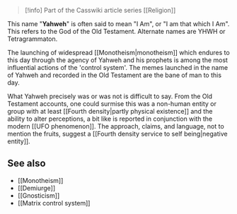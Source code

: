> [!info] Part of the Casswiki article series [[Religion]]

This name "**Yahweh**" is often said to mean "I Am", or "I am that which I Am". This refers to the God of the Old Testament. Alternate names are YHWH or Tetragrammaton.

The launching of widespread [[Monotheism|monotheism]] which endures to this day through the agency of Yahweh and his prophets is among the most influential actions of the 'control system'. The memes launched in the name of Yahweh and recorded in the Old Testament are the bane of man to this day.

What Yahweh precisely was or was not is difficult to say. From the Old Testament accounts, one could surmise this was a non-human entity or group with at least [[Fourth density|partly physical existence]] and the ability to alter perceptions, a bit like is reported in conjunction with the modern [[UFO phenomenon]]. The approach, claims, and language, not to mention the fruits, suggest a [[Fourth density service to self being|negative entity]].

See also
--------

*   [[Monotheism]]
*   [[Demiurge]]
*   [[Gnosticism]]
*   [[Matrix control system]]